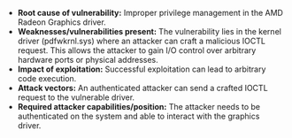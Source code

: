 - **Root cause of vulnerability:** Improper privilege management in the AMD Radeon Graphics driver.
- **Weaknesses/vulnerabilities present:** The vulnerability lies in the kernel driver (pdfwkrnl.sys) where an attacker can craft a malicious IOCTL request. This allows the attacker to gain I/O control over arbitrary hardware ports or physical addresses.
- **Impact of exploitation:** Successful exploitation can lead to arbitrary code execution.
- **Attack vectors:** An authenticated attacker can send a crafted IOCTL request to the vulnerable driver.
- **Required attacker capabilities/position:** The attacker needs to be authenticated on the system and able to interact with the graphics driver.